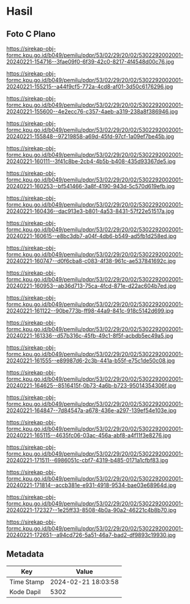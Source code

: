 # Hasil

## Foto C Plano

https://sirekap-obj-formc.kpu.go.id/b049/pemilu/pdpr/53/02/29/20/02/5302292002001-20240221-154716--3fae09f0-6f39-42c0-8217-4f4548d00c76.jpg

https://sirekap-obj-formc.kpu.go.id/b049/pemilu/pdpr/53/02/29/20/02/5302292002001-20240221-155215--a44f9cf5-772a-4cd8-af01-3d50c6176296.jpg

https://sirekap-obj-formc.kpu.go.id/b049/pemilu/pdpr/53/02/29/20/02/5302292002001-20240221-155600--4e2ecc76-c357-4aeb-a319-238a8f386946.jpg

https://sirekap-obj-formc.kpu.go.id/b049/pemilu/pdpr/53/02/29/20/02/5302292002001-20240221-155848--97219858-a69d-45fd-97cf-1a09ef7be45b.jpg

https://sirekap-obj-formc.kpu.go.id/b049/pemilu/pdpr/53/02/29/20/02/5302292002001-20240221-160111--3f41c8be-2cb4-4b5b-b408-435d93367de5.jpg

https://sirekap-obj-formc.kpu.go.id/b049/pemilu/pdpr/53/02/29/20/02/5302292002001-20240221-160253--bf541466-3a8f-4190-943d-5c570d619efb.jpg

https://sirekap-obj-formc.kpu.go.id/b049/pemilu/pdpr/53/02/29/20/02/5302292002001-20240221-160436--dac913e3-b801-4a53-8431-57f22e51517a.jpg

https://sirekap-obj-formc.kpu.go.id/b049/pemilu/pdpr/53/02/29/20/02/5302292002001-20240221-160615--e8bc3db7-a04f-4db6-b549-ad5fb1d258ed.jpg

https://sirekap-obj-formc.kpu.go.id/b049/pemilu/pdpr/53/02/29/20/02/5302292002001-20240221-160747--d0f6cba8-c083-4f38-961c-ae537841692c.jpg

https://sirekap-obj-formc.kpu.go.id/b049/pemilu/pdpr/53/02/29/20/02/5302292002001-20240221-160953--ab36d713-75ca-4fcd-871e-d22ac604b7ed.jpg

https://sirekap-obj-formc.kpu.go.id/b049/pemilu/pdpr/53/02/29/20/02/5302292002001-20240221-161122--90be773b-ff98-44a9-841c-918c5142d699.jpg

https://sirekap-obj-formc.kpu.go.id/b049/pemilu/pdpr/53/02/29/20/02/5302292002001-20240221-161336--d57b316c-45fb-49c1-8f5f-acbdb5ec49a5.jpg

https://sirekap-obj-formc.kpu.go.id/b049/pemilu/pdpr/53/02/29/20/02/5302292002001-20240221-161555--e89987d6-2c3b-441a-b55f-e75c1de50c08.jpg

https://sirekap-obj-formc.kpu.go.id/b049/pemilu/pdpr/53/02/29/20/02/5302292002001-20240221-164625--8516415f-0b73-4a6b-b723-95014354306f.jpg

https://sirekap-obj-formc.kpu.go.id/b049/pemilu/pdpr/53/02/29/20/02/5302292002001-20240221-164847--7d84547a-a678-436e-a297-139ef54e103e.jpg

https://sirekap-obj-formc.kpu.go.id/b049/pemilu/pdpr/53/02/29/20/02/5302292002001-20240221-165115--4635fc06-03ac-456a-abf8-a4f11f3e8276.jpg

https://sirekap-obj-formc.kpu.go.id/b049/pemilu/pdpr/53/02/29/20/02/5302292002001-20240221-171511--6986051c-cbf7-4319-b485-0171a1cfbf83.jpg

https://sirekap-obj-formc.kpu.go.id/b049/pemilu/pdpr/53/02/29/20/02/5302292002001-20240221-171814--accb381e-e931-4918-9534-bae03e68964d.jpg

https://sirekap-obj-formc.kpu.go.id/b049/pemilu/pdpr/53/02/29/20/02/5302292002001-20240221-172327--1e25ff33-8508-4b0a-90a2-46221c4b8b70.jpg

https://sirekap-obj-formc.kpu.go.id/b049/pemilu/pdpr/53/02/29/20/02/5302292002001-20240221-172651--a94cd726-5a51-46a7-bad2-df9893c19930.jpg


## Metadata

| Key        | Value               |
| ---------- | ------------------- |
| Time Stamp | 2024-02-21 18:03:58 |
| Kode Dapil | 5302                |



